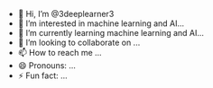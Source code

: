- 👋 Hi, I’m @3deeplearner3
- 👀 I’m interested in machine learning and AI...
- 🌱 I’m currently learning machine learning and AI...
- 💞️ I’m looking to collaborate on ...
- 📫 How to reach me ...
- 😄 Pronouns: ...
- ⚡ Fun fact: ...

<!---
3deeplearner3/3deeplearner3 is a ✨ special ✨ repository because its `README.md` (this file) appears on your GitHub profile.
You can click the Preview link to take a look at your changes.
--->
